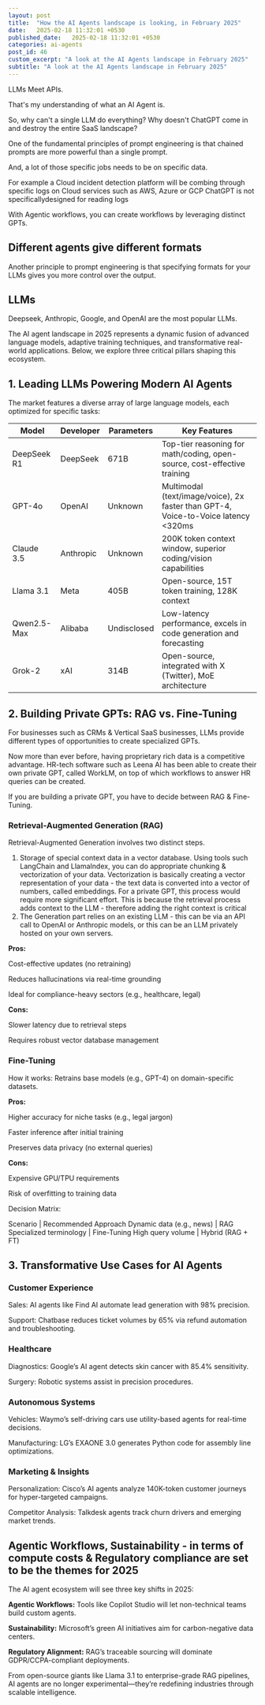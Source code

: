 ```yaml
---
layout: post
title:  "How the AI Agents landscape is looking, in February 2025"
date:   2025-02-18 11:32:01 +0530
published_date:   2025-02-18 11:32:01 +0530
categories: ai-agents
post_id: 46
custom_excerpt: "A look at the AI Agents landscape in February 2025"
subtitle: "A look at the AI Agents landscape in February 2025"
---
```


LLMs Meet APIs.

That's my understanding of what an AI Agent is.

So, why can't a single LLM do everything? Why doesn't ChatGPT come in and destroy the entire SaaS landscape?

One of the fundamental principles of prompt engineering is that chained prompts are more powerful than a single prompt. 

And, a lot of those specific jobs needs to be on specific data. 

For example a Cloud incident detection platform will be combing through specific logs on Cloud services such as AWS, Azure or GCP ChatGPT is not specificallydesigned for reading logs

With Agentic workflows, you can create workflows by leveraging distinct GPTs.

## Different agents give different formats

Another principle to prompt engineering is that specifying formats for your LLMs gives you more control over the output.


## LLMs

Deepseek, Anthropic, Google, and OpenAI are the most popular LLMs.

The AI agent landscape in 2025 represents a dynamic fusion of advanced language models, adaptive training techniques, and transformative real-world applications. Below, we explore three critical pillars shaping this ecosystem.

## 1. Leading LLMs Powering Modern AI Agents
The market features a diverse array of large language models, each optimized for specific tasks:

| Model | Developer | Parameters | Key Features |
|-------|-----------|------------|--------------|
| DeepSeek R1 | DeepSeek | 671B | Top-tier reasoning for math/coding, open-source, cost-effective training |
| GPT-4o | OpenAI | Unknown | Multimodal (text/image/voice), 2x faster than GPT-4, Voice-to-Voice latency <320ms |
| Claude 3.5 | Anthropic | Unknown | 200K token context window, superior coding/vision capabilities |
| Llama 3.1 |   Meta | 405B | Open-source, 15T token training, 128K context |
| Qwen2.5-Max | Alibaba | Undisclosed | Low-latency performance, excels in code generation and forecasting |
| Grok-2 | xAI | 314B | Open-source, integrated with X (Twitter), MoE architecture |


## 2. Building Private GPTs: RAG vs. Fine-Tuning

For businesses such as CRMs & Vertical SaaS businesses, LLMs provide different types of opportunities to create specialized GPTs. 

Now more than ever before, having proprietary rich data is a competitive advantage. HR-tech software such as Leena AI has been able to create their own private GPT, called WorkLM, on top of which workflows to answer HR queries can be created.

If you are building a private GPT, you have to decide between RAG & Fine-Tuning.

### Retrieval-Augmented Generation (RAG)

Retrieval-Augmented Generation involves two distinct steps.
1. Storage of special context data in a vector database. Using tools such LangChain and LlamaIndex, you can do appropriate chunking & vectorization of your data. Vectorization is basically creating a vector representation of your data - the text data is converted into a vector of numbers, called embeddings. For a private GPT, this process would require more significant effort. This is because the retrieval process adds context to the LLM - therefore adding the right context is critical
2. The Generation part relies on an existing LLM - this can be via an API call to OpenAI or Anthropic models, or this can be an LLM privately hosted on your own servers.

**Pros:**

Cost-effective updates (no retraining)

Reduces hallucinations via real-time grounding

Ideal for compliance-heavy sectors (e.g., healthcare, legal)

**Cons:**

Slower latency due to retrieval steps

Requires robust vector database management

### Fine-Tuning
How it works: Retrains base models (e.g., GPT-4) on domain-specific datasets.

**Pros:**

Higher accuracy for niche tasks (e.g., legal jargon)

Faster inference after initial training

Preserves data privacy (no external queries)

**Cons:**

Expensive GPU/TPU requirements

Risk of overfitting to training data

Decision Matrix:

Scenario |	Recommended Approach
Dynamic data (e.g., news) |	RAG
Specialized terminology |	Fine-Tuning
High query volume |	Hybrid (RAG + FT)

## 3. Transformative Use Cases for AI Agents

### Customer Experience

Sales: AI agents like Find AI automate lead generation with 98% precision.

Support: Chatbase reduces ticket volumes by 65% via refund automation and troubleshooting.

### Healthcare

Diagnostics: Google’s AI agent detects skin cancer with 85.4% sensitivity.

Surgery: Robotic systems assist in precision procedures.

### Autonomous Systems

Vehicles: Waymo’s self-driving cars use utility-based agents for real-time decisions.

Manufacturing: LG’s EXAONE 3.0 generates Python code for assembly line optimizations.

### Marketing & Insights

Personalization: Cisco’s AI agents analyze 140K-token customer journeys for hyper-targeted campaigns.

Competitor Analysis: Talkdesk agents track churn drivers and emerging market trends.

## Agentic Workflows, Sustainability - in terms of compute costs & Regulatory compliance are set to be the themes for 2025
The AI agent ecosystem will see three key shifts in 2025:

**Agentic Workflows:** Tools like Copilot Studio will let non-technical teams build custom agents.

**Sustainability:** Microsoft’s green AI initiatives aim for carbon-negative data centers.

**Regulatory Alignment:** RAG’s traceable sourcing will dominate GDPR/CCPA-compliant deployments.

From open-source giants like Llama 3.1 to enterprise-grade RAG pipelines, AI agents are no longer experimental—they’re redefining industries through scalable intelligence.